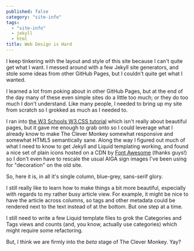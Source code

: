 ```yaml
---
published: false
category: "site-info"
tags: 
  - "site-info"
  - jekyll
  - html
title: Web Design is Hard
---
```



I keep tinkering with the layout and style of this site because I can't quite get what I want. I messed around with a few Jekyll site generators, and stole some ideas from other GitHub Pages, but I couldn't quite get what I wanted.

I learned a lot from poking about in other GitHub Pages, but at the end of the day many of these even simple sites do a little too much; or they do too much I don't understand. Like many people, I needed to bring up my site from scratch so I grokked as much as I needed to.

<!--more-->

I ran into [the W3 Schools W3.CSS tutorial](http://www.w3schools.com/w3css/default.asp) which isn't really about beautiful pages, but it gave me enough to grab onto so I could leverage what I already know to make The Clever Monkey somewhat responsive and somewhat HTML5 semantically sane. Along the way I figured out much of what I need to know to get Jekyll and Liquid templating working, and found a nice set of plain icons hosted on a CDN by [Font Awesome](https://fortawesome.github.io/Font-Awesome/) (thanks guys!) so I don't even have to rescale the usual AIGA sign images I've been using for "decoration" on the old site.

So, here it is, in all it's single column, blue-grey, sans-serif glory.

I still really like to learn how to make things a bit more beautiful, especially with regards to my rather busy article view. For example, it might be nice to have the article across columns, so tags and other metadata could be rendered next to the text instead of at the bottom. But one step at a time.

I still need to write a few Liquid template files to grok the Categories and Tags views and counts (and, you know, actually use categories) which might require some refactoring.

But, I think we are firmly into the _beta_ stage of The Clever Monkey. Yay?
